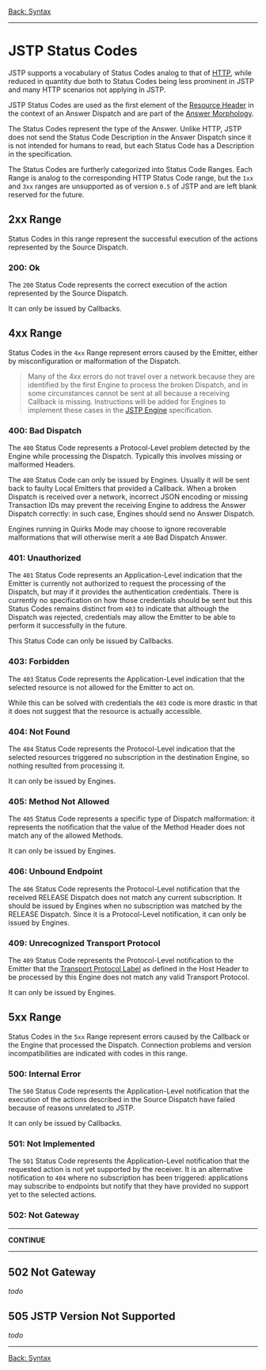 [Back: Syntax](index.md)

---

JSTP Status Codes
=================

JSTP supports a vocabulary of Status Codes analog to that of [HTTP](http://www.w3.org/Protocols/rfc2616/rfc2616-sec10.html), while reduced in quantity due both to Status Codes being less prominent in JSTP and many HTTP scenarios not applying in JSTP.

JSTP Status Codes are used as the first element of the [Resource Header](resource.md#answer-morphology) in the context of an Answer Dispatch and are part of the [Answer Morphology](index.md#answer-morphology). 

The Status Codes represent the type of the Answer. Unlike HTTP, JSTP does not send the Status Code Description in the Answer Dispatch since it is not intended for humans to read, but each Status Code has a Description in the specification.

The Status Codes are furtherly categorized into Status Code Ranges. Each Range is analog to the corresponding HTTP Status Code range, but the `1xx` and `3xx` ranges are unsupported as of version `0.5` of JSTP and are left blank reserved for the future.

2xx Range
--------

Status Codes in this range represent the successful execution of the actions represented by the Source Dispatch.

### 200: Ok

The `200` Status Code represents the correct execution of the action represented by the Source Dispatch. 

It can only be issued by Callbacks.

4xx Range
---------

Status Codes in the `4xx` Range represent errors caused by the Emitter, either by misconfiguration or malformation of the Dispatch. 

> Many of the 4xx errors do not travel over a network because they are identified by the first Engine to process the broken Dispatch, and in some circunstances cannot be sent at all because a receiving Callback is missing. Instructions will be added for Engines to implement these cases in the [JSTP Engine](https://github.com/jstp/jstp-engine) specification.

### 400: Bad Dispatch

The `400` Status Code represents a Protocol-Level problem detected by the Engine while processing the Dispatch. Typically this involves missing or malformed Headers.

The `400` Status Code can only be issued by Engines. Usually it will be sent back to faulty Local Emitters that provided a Callback. When a broken Dispatch is received over a network, incorrect JSON encoding or missing Transaction IDs may prevent the receiving Engine to address the Answer Dispatch correctly: in such case, Engines should send no Answer Dispatch. 

Engines running in Quirks Mode may choose to ignore recoverable malformations that will otherwise merit a `400` Bad Dispatch Answer.

### 401: Unauthorized

The `401` Status Code represents an Application-Level indication that the Emitter is currently not authorized to request the processing of the Dispatch, but may if it provides the authentication credentials. There is currently no specification on how those credentials should be sent but this Status Codes remains distinct from `403` to indicate that although the Dispatch was rejected, credentials may allow the Emitter to be able to perform it successfully in the future.

This Status Code can only be issued by Callbacks.

### 403: Forbidden

The `403` Status Code represents the Application-Level indication that the selected resource is not allowed for the Emitter to act on. 

While this can be solved with credentials the `403` code is more drastic in that it does not suggest that the resource is actually accessible.

### 404: Not Found

The `404` Status Code represents the Protocol-Level indication that the selected resources triggered no subscription in the destination Engine, so nothing resulted from processing it.

It can only be issued by Engines.

### 405: Method Not Allowed

The `405` Status Code represents a specific type of Dispatch malformation: it represents the notification that the value of the Method Header does not match any of the allowed Methods. 

It can only be issued by Engines.

### 406: Unbound Endpoint

The `406` Status Code represents the Protocol-Level notification that the received RELEASE Dispatch does not match any current subscription. It should be issued by Engines when no subscription was matched by the RELEASE Dispatch. Since it is a Protocol-Level notification, it can only be issued by Engines.

### 409: Unrecognized Transport Protocol

The `409` Status Code represents the Protocol-Level notification to the Emitter that the [Transport Protocol Label](host.md#transport-protocol-label) as defined in the Host Header to be processed by this Engine does not match any valid Transport Protocol. 

It can only be issued by Engines.

5xx Range
---------

Status Codes in the `5xx` Range represent errors caused by the Callback or the Engine that processed the Dispatch. Connection problems and version incompatibilities are indicated with codes in this range.

### 500: Internal Error

The `500` Status Code represents the Application-Level notification that the execution of the actions described in the Source Dispatch have failed because of reasons unrelated to JSTP. 

It can only be issued by Callbacks.

### 501: Not Implemented

The `501` Status Code represents the Application-Level notification that the requested action is not yet supported by the receiver. It is an alternative notification to `404` where no subscription has been triggered: applications may subscribe to endpoints but notify that they have provided no support yet to the selected actions.

### 502: Not Gateway

---

**CONTINUE**

---


















502 Not Gateway
---------------

_todo_

505 JSTP Version Not Supported
------------------------------

_todo_

---

[Back: Syntax](index.md)

